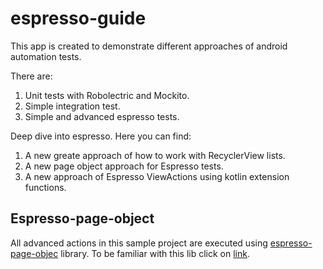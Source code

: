 # espresso-guide

This app is created to demonstrate different approaches of android automation tests.

There are:
1. Unit tests with Robolectric and Mockito.
2. Simple integration test.
3. Simple and advanced espresso tests.

Deep dive into espresso. Here you can find:

1. A new greate approach of how to work with RecyclerView lists. 
2. A new page object approach for Espresso tests.
3. A new approach of Espresso ViewActions using kotlin extension functions.

## Espresso-page-object

All advanced actions in this sample project are executed using [espresso-page-objec](https://github.com/alex-tiurin/espresso-page-object) library.
To be familiar with this lib click on [link](https://github.com/alex-tiurin/espresso-page-object).